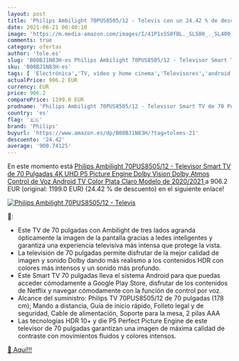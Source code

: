 ```yaml
---
layout: post
title: 'Philips Ambilight 70PUS8505/12 - Televis con un 24.42 % de descuento'
date: 2021-06-21 00:40:10
image: 'https://m.media-amazon.com/images/I/41P1sSS0fBL._SL500_._SL400_.jpg'
comments: true
category: ofertas
author: 'tole.es'
slug: 'B08BJ1N83H-es Philips Ambilight 70PUS8505/12 - Televisor Smart TV de 70...'
sku: 'B08BJ1N83H-es'
tags: [ 'Electrónica','TV, vídeo y home cinema','Televisores','android','philips', ]
actualPrice: 906.2 EUR
currency: EUR
price: 906.2
comparePrice: 1199.0 EUR
prodname: 'Philips Ambilight 70PUS8505/12 - Televisor Smart TV de 70 Pulgadas  4K UHD  P5 Picture Engine  Dolby Vision  Dolby Atmos  Control de Voz  Android TV   Color Plata Claro  Modelo de 2020/2021 '
country: 'es'
flag: '🇪🇸'
brand: 'Philips'
buyurl: 'https://www.amazon.es/dp/B08BJ1N83H/?tag=tolees-21'
descuento: '24.42'
average: '900.74125'
---
```


En este momento está [Philips Ambilight 70PUS8505/12 - Televisor Smart TV de 70 Pulgadas  4K UHD  P5 Picture Engine  Dolby Vision  Dolby Atmos  Control de Voz  Android TV   Color Plata Claro  Modelo de 2020/2021 ](https://www.amazon.es/dp/B08BJ1N83H/?tag=tolees-21) a 906.2 EUR (original: 1199.0 EUR) (24.42 %  de descuento) en el siguiente enlace!

[![Philips Ambilight 70PUS8505/12 - Televis](https://m.media-amazon.com/images/I/41P1sSS0fBL._SL500_._SL400_.jpg)](https://www.amazon.es/dp/B08BJ1N83H/?tag=tolees-21)

🔎:

- Este TV de 70 pulgadas con Ambilight de tres lados agranda ópticamente la imagen de la pantalla gracias a ledes inteligentes y garantiza una experiencia televisiva más intensa que protege la vista.
- La televisión de 70 pulgadas permite disfrutar de la mejor calidad de imagen y sonido Dolby dando más realismo a los contenidos HDR con colores más intensos y un sonido más profundo.
- Este Smart TV 70 pulgadas lleva el sistema Android para que puedas acceder cómodamente a Google Play Store, disfrutar de los contenidos de Netflix y navegar cómodamente con la función de control por voz.
- Alcance del suministro: Philips TV 70PUS8505/12 de 70 pulgadas (178 cm); Mando a distancia, Guía de inicio rápido, Folleto legal y de seguridad, Cable de alimentación, Soporte para la mesa, 2 pilas AAA
- Las tecnologías HDR 10+ y die P5 Perfect Picture Engine de este televisor de 70 pulgadas garantizan una imagen de máxima calidad de contraste con movimientos fluidos y colores intensos.

[🛒 Aquí!!!](https://www.amazon.es/dp/B08BJ1N83H/?tag=tolees-21)
